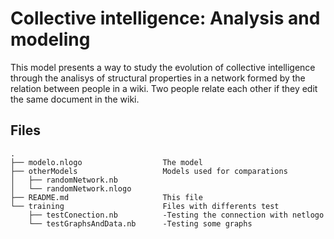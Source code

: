Collective intelligence: Analysis and modeling
==============================================

This model presents a way to study the evolution of collective intelligence through the analisys of structural properties in a network formed by the relation between people in a wiki. Two people relate each other if they edit the same document in the wiki.

Files
-----
```
.
├── modelo.nlogo                  The model
├── otherModels                   Models used for comparations
│   ├── randomNetwork.nb
│   └── randomNetwork.nlogo
├── README.md                     This file
└── training                      Files with differents test
    ├── testConection.nb          -Testing the connection with netlogo
    └── testGraphsAndData.nb      -Testing some graphs
```
